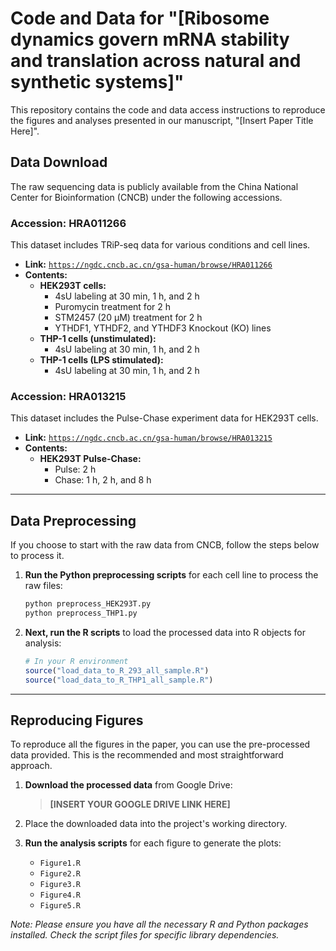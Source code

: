 # Code and Data for "[Ribosome dynamics govern mRNA stability and translation across natural and synthetic systems]"

This repository contains the code and data access instructions to reproduce the figures and analyses presented in our manuscript, "[Insert Paper Title Here]".

## Data Download

The raw sequencing data is publicly available from the China National Center for Bioinformation (CNCB) under the following accessions.

### Accession: HRA011266

This dataset includes TRiP-seq data for various conditions and cell lines.

* **Link:** [`https://ngdc.cncb.ac.cn/gsa-human/browse/HRA011266`](https://ngdc.cncb.ac.cn/gsa-human/browse/HRA011266)
* **Contents:**
    * **HEK293T cells:**
        * 4sU labeling at 30 min, 1 h, and 2 h
        * Puromycin treatment for 2 h
        * STM2457 (20 µM) treatment for 2 h
        * YTHDF1, YTHDF2, and YTHDF3 Knockout (KO) lines
    * **THP-1 cells (unstimulated):**
        * 4sU labeling at 30 min, 1 h, and 2 h
    * **THP-1 cells (LPS stimulated):**
        * 4sU labeling at 30 min, 1 h, and 2 h

### Accession: HRA013215

This dataset includes the Pulse-Chase experiment data for HEK293T cells.

* **Link:** [`https://ngdc.cncb.ac.cn/gsa-human/browse/HRA013215`](https://ngdc.cncb.ac.cn/gsa-human/browse/HRA013215)
* **Contents:**
    * **HEK293T Pulse-Chase:**
        * Pulse: 2 h
        * Chase: 1 h, 2 h, and 8 h

---

## Data Preprocessing

If you choose to start with the raw data from CNCB, follow the steps below to process it.

1.  **Run the Python preprocessing scripts** for each cell line to process the raw files:
    ```bash
    python preprocess_HEK293T.py
    python preprocess_THP1.py
    ```
2.  **Next, run the R scripts** to load the processed data into R objects for analysis:
    ```R
    # In your R environment
    source("load_data_to_R_293_all_sample.R")
    source("load_data_to_R_THP1_all_sample.R")
    ```

---

## Reproducing Figures

To reproduce all the figures in the paper, you can use the pre-processed data provided. This is the recommended and most straightforward approach.

1.  **Download the processed data** from Google Drive:
    > **[INSERT YOUR GOOGLE DRIVE LINK HERE]**

2.  Place the downloaded data into the project's working directory.

3.  **Run the analysis scripts** for each figure to generate the plots:
    * `Figure1.R`
    * `Figure2.R`
    * `Figure3.R`
    * `Figure4.R`
    * `Figure5.R`

*Note: Please ensure you have all the necessary R and Python packages installed. Check the script files for specific library dependencies.*
